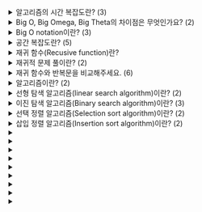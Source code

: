 <details>
<summary>알고리즘의 시간 복잡도란? (3)</summary>
<br>
  
- 알고리즘의 시간 복잡도는 알고리즘이 실행하는 데 걸리는 시간을 입력 길이의 함수로 수량화합니다.
- 실행 시간은 입력 길이의 함수이며 알고리즘이 실행 중인 시스템의 실제 실행 시간이 아닙니다.
- Big O(Ordnung) notation을 통해 표현합니다.
</details>

<details>
<summary>Big O, Big Omega, Big Theta의 차이점은 무엇인가요? (2)</summary>
<br>

- Big O(O)는 시간 복잡도의 상한선, Big Omega(Ω)는 시간 복잡도의 하한선, Big Theta(Θ)는 Big O와 Big Omega 값이 일치할 때를 의미합니다.
- 학계에서 쓰는 Big Theta(Θ) 개념을 산업계에서는 그냥 Big O(O)로 사용합니다.
</details>

<details>
<summary>Big O notation이란? (3)</summary>
<br>

- Argument가 특정 값 또는 무한대로 향하는 경향이 있을 때 함수의 동작 범위 설명하는 수학적 표기법입니다.
- 어떤 함수 `f(n)`의 Big-O notation이 `O(g(n))`이라는 것은, n의 값이 일정 수준을 넘어가면 그 이상의 어떤 n을 대입하여도 `|f(n)| < c*g(n)`을 만족하는 양의 실수 c가 존재한다는 뜻입니다.
- `Best-case`, `Worst-case`, `Average(Expected)-case`로 상황별로 나누어서 계산합니다.
</details>

<details>
<summary>공간 복잡도란? (5)</summary>
<br>

- 알고리즘의 공간 복잡도는 알고리즘이 실행하는 데 필요한 공간의 양을 입력 길이의 함수로 수량화합니다.
- 보통 배열의 크기, 예상 동적할당, 재귀함수의 호출 횟수, 스택에 쌓이는 값들의 크기 등이 공간 복잡도에 영향을 미칩니다.
- `Big O notation`을 통해 표현하고, 시간 복잡도와 같은 방법으로 계산합니다.
- `fixed part` 입력 크기와 무관한 코드, 상수, 변수 등의 메모리
- `variable part` 입력 크기에 따라 필요한 공간이 달라지는 메모리
</details>

<details>
<summary>재귀 함수(Recusive function)란?</summary>
<br>

- 자기 자신을 호출하는 함수
</details>

<details>
<summary>재귀적 문제 풀이란? (2)</summary>
<br>

- 재귀적 문제 풀이: 부분 문제(Subprorblem)의 답을 이용해서 기존 문제를 푸는 것
  - 부분 문제(Subproblem): 같은 형태의 더 작은 문제
</details>

<details>
<summary>재귀 함수와 반복문을 비교해주세요. (6)</summary>
<br>

- 반복문으로 풀 수 있는 문제는 재귀 함수로 풀 수 있다.
- 재귀 함수로 풀 수 있는 문제는 반복문으로 풀 수 있다.
- 재귀 함수 호출이 너무 많으면 콜 스택(Call Stack)이 계속해서 쌓이면서 StackOverflowError가 발생한다.
  - 콜 스택(Call Stack): 프로그램이 현재 실행중인 서브루틴에 대한 정보를 저장하는 스택 데이터 구조
  - 파이썬은 콜 스택을 1,000개까지만 허용한다.
- 콜 스택 문제가 일어나지 않을 때, 반복문보다 재귀 함수로 쓰면 코드가 깔끔해지는 문제에는 재귀 함수를 쓰는 것이 좋다.
</details>

<details>
<summary>알고리즘이란? (2)</summary>
<br>

- `알고리즘(algorithm)` 유한하게 연속적인 정밀한 명령
- 문제를 효율적이게 해결하는 것이 좋은 알고리즘이다.
</details>

<details>
<summary>선형 탐색 알고리즘(linear search algorithm)이란? (2)</summary>
<br>

- 한쪽 끝에서 시작하여 원하는 요소를 찾을 때까지 목록의 각 요소를 검색하는 알고리즘
- Performance
  - Worst-case time complexity: O(n)
  - Best-case time complexity: O(1)
  - Average time complexity: O(n)
  - Worst-case space complexity: O(1)
  - Best-case space complexity: O(1)
  - Average space complexity: O(1)
</details>

<details>
<summary>이진 탐색 알고리즘(Binary search algorithm)이란? (3)</summary>
<br>

- 정렬된 배열에서 탐색 범위를 절반씩 줄여 나가면서 원하는 요소를 찾는 알고리즘
- Process
  1.  정렬된 배열에서 원하는 요소와 배열의 중간 요소를 비교합니다.
  2. 동일하지 않으면 대상이 존재할 수 없는 배열의 절반이 제거되고 나머지 배열 절반에서 검색이 계속됩니다.
  3. 반으로 줄어든 배열에서 대상 값을 찾을 때까지 이 작업을 반복합니다.
- Performance
  - Worst-case time complexity: O(log n)
  - Best-case time complexity: O(1)
  - Average time complexity: O(log n)
  - Worst-case Space complexity: O(1)
  - Best-case Space complexity: O(1)
  - Average Space complexity: O(1)
</details>

<details>
<summary>선택 정렬 알고리즘(Selection sort algorithm)이란? (2)</summary>
<br>

- Process
  1. 주어진 배열의 요소 중 최솟값을 찾습니다.
  2. 그 값을 맨 앞에 위치한 값과 교체합니다.
  3. 맨 처음 위치를 제외한 나머지 배열에서 같은 방법을 반복합니다.
- Performance
  - Worst-case time complexity: O(n^2)
  - Best-case time complexity: O(n^2)
  - Average time complexity: O(n^2)
  - Worst-case Space complexity: O(1)
  - Best-case Space complexity: O(1)
  - Average Space complexity: O(1)
</details>

<details>
<summary>삽입 정렬 알고리즘(Insertion sort algorithm)이란? (2)</summary>
<br>

- Process
  1. 배열의 두 번째 요소부터 시작합니다. (첫 번째 요소는 정렬이 되어있는 상태이기 때문에)
  2. 그 요소의 왼쪽에 위치한 부분 배열과 비교하여, 그 요소를 부분 배열 속에 삽입할 위치로 이동시킵니다.
  3. 나머지 배열에서 같은 방법을 인덱스 순서대로 반복합니다.
- Performance
  - Worst-case time complexity: O(n^2)
  - Best-case time complexity: O(n)
  - Average time complexity: O(n^2)
  - Worst-case Space complexity: O(1)
  - Best-case Space complexity: O(1)
  - Average Space complexity: O(1)
</details>

<details>
<summary> </summary>
<br>

- 
</details>

<details>
<summary> </summary>
<br>

- 
</details>

<details>
<summary> </summary>
<br>

- 
</details>

<details>
<summary> </summary>
<br>

- 
</details>

<details>
<summary> </summary>
<br>

- 
</details>

<details>
<summary> </summary>
<br>

- 
</details>

<details>
<summary> </summary>
<br>

- 
</details>

<details>
<summary> </summary>
<br>

- 
</details>

<details>
<summary> </summary>
<br>

- 
</details>
